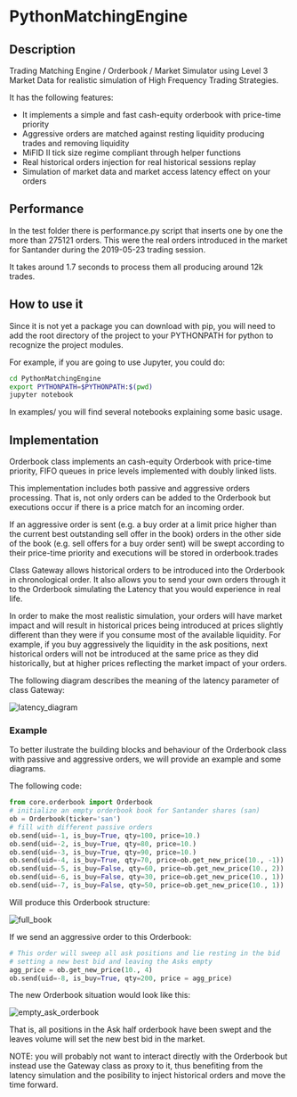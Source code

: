 # PythonMatchingEngine
## Description

Trading Matching Engine / Orderbook / Market Simulator using Level 3 Market Data 
for realistic simulation of High Frequency Trading Strategies.

It has the following features:

* It implements a simple and fast cash-equity orderbook with price-time priority
* Aggressive orders are matched against resting liquidity producing trades and removing liquidity
* MiFID II tick size regime compliant through helper functions
* Real historical orders injection for real historical sessions replay
* Simulation of market data and market access latency effect on your orders


## Performance

In the test folder there is performance.py script that inserts one by one the more
than 275121 orders. This were the real orders introduced in the market for Santander 
during the 2019-05-23 trading session.

It takes around 1.7 seconds to process them all producing around 12k trades. 

## How to use it

Since it is not yet a package you can download with pip, you will need to add 
the root directory of the project to your PYTHONPATH for python to 
recognize the project modules. 

For example, if you are going to use Jupyter, you could do:

``` sh
cd PythonMatchingEngine
export PYTHONPATH=$PYTHONPATH:$(pwd)
jupyter notebook
```

In examples/ you will find several notebooks explaining some basic usage. 

## Implementation

Orderbook class implements an cash-equity Orderbook 
with price-time priority, FIFO queues in price levels
implemented with doubly linked lists.

This implementation includes both passive and aggressive orders processing. 
That is, not only orders can be added to the Orderbook but executions 
occur if there is a price match for an incoming order.

If an aggressive order is sent (e.g. a buy order at a limit price higher
than the current best outstanding sell offer in the book) 
orders in the other side of the book (e.g. sell offers for a buy order sent)
will be swept according to their price-time priority and executions
will be stored in orderbook.trades

Class Gateway allows historical orders to be introduced into the Orderbook
in chronological order. It also allows you to send your own orders through it
to the Orderbook simulating the Latency that you would experience in real life.

In order to make the most realistic simulation, your orders will have
market impact and will result in historical prices being introduced at
prices slightly different than they were if you consume most of the
available liquidity. For example, if you buy aggressively the liquidity
in the ask positions, next historical orders will not be introduced
at the same price as they did historically, but at higher prices
reflecting the market impact of your orders.

The following diagram describes the meaning of the latency parameter
of class Gateway:

![latency_diagram](https://user-images.githubusercontent.com/1562651/60772188-2765f080-a0f3-11e9-9b4a-3e974eab72b6.png)


### Example

To better ilustrate the building blocks and behaviour of the Orderbook class 
with passive and aggressive orders, we will provide an example and some diagrams.

The following code:

``` python
from core.orderbook import Orderbook
# initialize an empty orderbook book for Santander shares (san)
ob = Orderbook(ticker='san')
# fill with different passive orders
ob.send(uid=-1, is_buy=True, qty=100, price=10.)
ob.send(uid=-2, is_buy=True, qty=80, price=10.)
ob.send(uid=-3, is_buy=True, qty=90, price=10.)
ob.send(uid=-4, is_buy=True, qty=70, price=ob.get_new_price(10., -1))
ob.send(uid=-5, is_buy=False, qty=60, price=ob.get_new_price(10., 2))
ob.send(uid=-6, is_buy=False, qty=30, price=ob.get_new_price(10., 1))
ob.send(uid=-7, is_buy=False, qty=50, price=ob.get_new_price(10., 1))
```

Will produce this Orderbook structure:

![full_book](https://user-images.githubusercontent.com/1562651/60772264-0fdb3780-a0f4-11e9-881e-0115012ce00a.png)


If we send an aggressive order to this Orderbook:

``` python 
# This order will sweep all ask positions and lie resting in the bid
# setting a new best bid and leaving the Asks empty
agg_price = ob.get_new_price(10., 4)
ob.send(uid=-8, is_buy=True, qty=200, price = agg_price)
```

The new Orderbook situation would look like this:

![empty_ask_orderbook](https://user-images.githubusercontent.com/1562651/60772267-1bc6f980-a0f4-11e9-9631-0f7f3b46ae55.png)


That is, all positions in the Ask half orderbook have been swept
and the leaves volume will set the new best bid in the market. 

NOTE: you will probably not want to interact directly with the
Orderbook but instead use the Gateway class as proxy to it,
thus benefiting from the latency simulation and the posibility
to inject historical orders and move the time forward.
